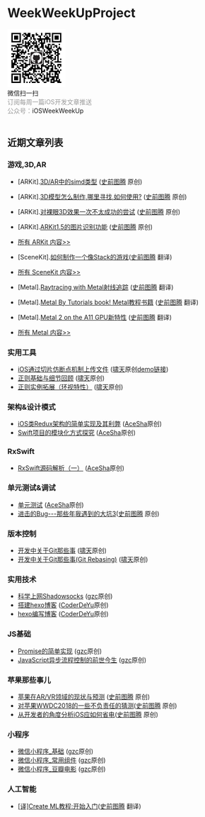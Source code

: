 # WeekWeekUpProject

<div class="article_weixin">
                        <img src="https://github.com/WeekWeekUp/WeekWeekUpProject/blob/master/qrcode_for_iOSWeekWeekUp.jpg" width="131" height="131" alt="搜索微信公众号：iOSWeekWeekUp">
                        <div class="article_scan">微信扫一扫</div>
                        <div class="article_txt"><span style="color:#999999">订阅每周一篇iOS开发文章推送<br>公众号：</span>iOSWeekWeekUp</div>
 </div>

## 近期文章列表

### 游戏,3D,AR

* [ARKit].[3D/AR中的simd类型](https://juejin.im/post/5b2b0ce4518825522609d18d) ([史前图腾](https://juejin.im/user/5a311af051882554bd510dd0/posts) 原创)
* [ARKit].[3D模型怎么制作,哪里寻找,如何使用?](https://juejin.im/post/5b47fc57f265da0f783c8d38) ([史前图腾](https://juejin.im/user/5a311af051882554bd510dd0/posts) 原创)
* [ARKit].[对裸眼3D效果一次不太成功的尝试](https://juejin.im/post/5ae5c6576fb9a07acf55eb6a) ([史前图腾](https://juejin.im/user/5a311af051882554bd510dd0/posts) 原创)
* [ARKit].[ARKit1.5的图片识别功能](https://juejin.im/post/5aa616086fb9a028e0141dea) ([史前图腾](https://juejin.im/user/5a311af051882554bd510dd0/posts) 原创)


* [所有 ARKit 内容>>](https://github.com/WeekWeekUp/WeekWeekUpProject/blob/master/ARKit.md)

  

* [SceneKit].[如何制作一个像Stack的游戏](https://juejin.im/post/5a3232c46fb9a045055e26ef)([史前图腾](https://juejin.im/user/5a311af051882554bd510dd0/posts) 翻译)

* [所有 SceneKit 内容>>](https://github.com/WeekWeekUp/WeekWeekUpProject/blob/master/SceneKit.md)

  

  

* [Metal].[Raytracing with Metal射线追踪](https://juejin.im/post/5b49b809e51d45190e34f4ad) ([史前图腾](https://juejin.im/user/5a311af051882554bd510dd0/posts) 翻译)

* [Metal].[Metal By Tutorials book! Metal教程书籍](https://juejin.im/post/5b0e55f16fb9a00a1520e699) ([史前图腾](https://juejin.im/user/5a311af051882554bd510dd0/posts) 翻译)

* [Metal].[Metal 2 on the A11 GPU新特性](https://juejin.im/post/5a5b69b5f265da3e2839f906) ([史前图腾](https://juejin.im/user/5a311af051882554bd510dd0/posts) 翻译)

* [所有 Metal 内容>>](https://github.com/WeekWeekUp/WeekWeekUpProject/blob/master/Metal.md)

### 实用工具
* [iOS通过切片仿断点机制上传文件](http://www.cnblogs.com/chao8888/p/8058457.html) ([啸天](http://www.cnblogs.com/chao8888/)原创[demo链接](https://github.com/USimpleLife/SPUploadTool))
* [正则基础与细节回顾](https://www.cnblogs.com/chao8888/p/8311340.html) ([啸天](http://www.cnblogs.com/chao8888/)原创)
* [正则实例拓展（环视特性）](http://www.cnblogs.com/chao8888/p/8352476.html) ([啸天](http://www.cnblogs.com/chao8888/)原创)

### 架构&设计模式
* [iOS类Redux架构的简单实现及其利弊](http://t.cn/RjFc2ef) ([AceSha](http://shayuan.me)原创)
* [Swift项目的模块化方式探究](http://suo.im/1aRx8F) ([AceSha](http://shayuan.me)原创)

### RxSwift
* [RxSwift源码解析（一）](http://t.cn/RTKMrEe) ([AceSha](http://shayuan.me)原创)

### 单元测试&调试
* [单元测试](http://shayuan.me/2017/11/02/单元测试/) ([AceSha](http://shayuan.me)原创)
* [进击的Bug---那些年我遇到的大坑3](https://juejin.im/post/5ac07d7af265da2377198c6a)([史前图腾](https://juejin.im/user/5a311af051882554bd510dd0/posts) 原创)

### 版本控制
* [开发中关于Git那些事](http://www.cnblogs.com/chao8888/p/7803732.html) ([啸天](http://www.cnblogs.com/chao8888/)原创)
* [开发中关于Git那些事(Git Rebasing)](http://www.cnblogs.com/chao8888/p/8175796.html) ([啸天](http://www.cnblogs.com/chao8888/)原创)

### 实用技术
* [科学上网Shadowsocks](https://juejin.im/post/5ac312746fb9a028d2081f6f) ([gzc](https://juejin.im/user/588e8eb78d6d81006c2e3a48/posts)原创)
* [搭建hexo博客](https://coderdeyu.github.io/2017/10/08/%E6%90%AD%E5%BB%BAhexo%E5%8D%9A%E5%AE%A2/) ([CoderDeYu](https://coderdeyu.github.io)原创)
* [hexo编写博客](https://coderdeyu.github.io/2017/10/08/hexo%E7%BC%96%E5%86%99%E5%8D%9A%E5%AE%A2/) ([CoderDeYu](https://coderdeyu.github.io)原创)

### JS基础
* [Promise的简单实现](https://juejin.im/post/5a58506cf265da3e355afff4) ([gzc](https://juejin.im/user/588e8eb78d6d81006c2e3a48/posts)原创) 
* [JavaScript异步流程控制的前世今生](https://juejin.im/post/5a605a17518825732258c0e4) ([gzc](https://juejin.im/user/588e8eb78d6d81006c2e3a48/posts)原创)


### 苹果那些事儿
* [苹果在AR/VR领域的现状与预测](https://juejin.im/post/5a3147ed51882531e944d01c) ([史前图腾](https://juejin.im/user/5a311af051882554bd510dd0/posts) 原创)
* [对苹果WWDC2018的一些不负责任的猜测](https://juejin.im/post/5ad99f345188256735641227)([史前图腾](https://juejin.im/user/5a311af051882554bd510dd0/posts) 原创)
* [从开发者的角度分析iOS应如何省电](https://juejin.im/post/5afd82f15188254270642ff0)([史前图腾](https://juejin.im/user/5a311af051882554bd510dd0/posts) 原创)

### 小程序
* [微信小程序_基础](https://juejin.im/post/5ab8855a518825556b6cc788) ([gzc](https://juejin.im/user/588e8eb78d6d81006c2e3a48/posts)原创) 
* [微信小程序_常用组件](https://juejin.im/post/5ab885a7f265da237410f6f2) ([gzc](https://juejin.im/user/588e8eb78d6d81006c2e3a48/posts)原创)
* [微信小程序_豆瓣电影](https://juejin.im/post/5ab88ba1518825556b6cc7b4) ([gzc](https://juejin.im/user/588e8eb78d6d81006c2e3a48/posts)原创)

### 人工智能

* [[译]Create ML教程:开始入门](https://juejin.im/post/5b2f66a9f265da59a1172896)([史前图腾](https://juejin.im/user/5a311af051882554bd510dd0/posts) 翻译)


